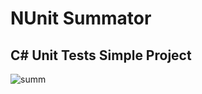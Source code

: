 # NUnit Summator

## C# Unit Tests Simple Project

![summ](https://user-images.githubusercontent.com/90700181/217652538-518970f8-902d-4562-8fea-d6d61a65f476.png)
